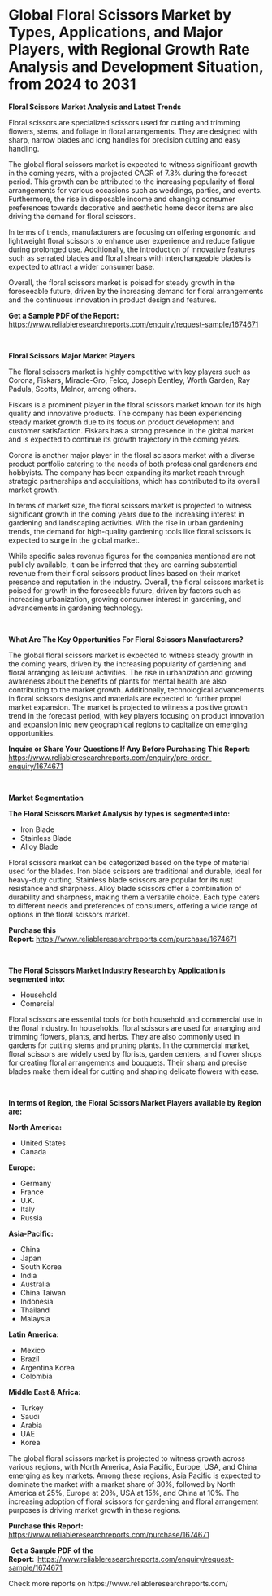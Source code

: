 <p><h1>Global Floral Scissors Market by Types, Applications, and Major Players, with Regional Growth Rate Analysis and Development Situation, from 2024 to 2031</h1></p><p><strong>Floral Scissors Market Analysis and Latest Trends</strong></p>
<p><p>Floral scissors are specialized scissors used for cutting and trimming flowers, stems, and foliage in floral arrangements. They are designed with sharp, narrow blades and long handles for precision cutting and easy handling.</p><p>The global floral scissors market is expected to witness significant growth in the coming years, with a projected CAGR of 7.3% during the forecast period. This growth can be attributed to the increasing popularity of floral arrangements for various occasions such as weddings, parties, and events. Furthermore, the rise in disposable income and changing consumer preferences towards decorative and aesthetic home décor items are also driving the demand for floral scissors.</p><p>In terms of trends, manufacturers are focusing on offering ergonomic and lightweight floral scissors to enhance user experience and reduce fatigue during prolonged use. Additionally, the introduction of innovative features such as serrated blades and floral shears with interchangeable blades is expected to attract a wider consumer base.</p><p>Overall, the floral scissors market is poised for steady growth in the foreseeable future, driven by the increasing demand for floral arrangements and the continuous innovation in product design and features.</p></p>
<p><strong>Get a Sample PDF of the Report:&nbsp;</strong> <a href="https://www.reliableresearchreports.com/enquiry/request-sample/1674671">https://www.reliableresearchreports.com/enquiry/request-sample/1674671</a></p>
<p>&nbsp;</p>
<p><strong>Floral Scissors Major Market Players</strong></p>
<p><p>The floral scissors market is highly competitive with key players such as Corona, Fiskars, Miracle-Gro, Felco, Joseph Bentley, Worth Garden, Ray Padula, Scotts, Melnor, among others. </p><p>Fiskars is a prominent player in the floral scissors market known for its high quality and innovative products. The company has been experiencing steady market growth due to its focus on product development and customer satisfaction. Fiskars has a strong presence in the global market and is expected to continue its growth trajectory in the coming years.</p><p>Corona is another major player in the floral scissors market with a diverse product portfolio catering to the needs of both professional gardeners and hobbyists. The company has been expanding its market reach through strategic partnerships and acquisitions, which has contributed to its overall market growth.</p><p>In terms of market size, the floral scissors market is projected to witness significant growth in the coming years due to the increasing interest in gardening and landscaping activities. With the rise in urban gardening trends, the demand for high-quality gardening tools like floral scissors is expected to surge in the global market.</p><p>While specific sales revenue figures for the companies mentioned are not publicly available, it can be inferred that they are earning substantial revenue from their floral scissors product lines based on their market presence and reputation in the industry. Overall, the floral scissors market is poised for growth in the foreseeable future, driven by factors such as increasing urbanization, growing consumer interest in gardening, and advancements in gardening technology.</p></p>
<p>&nbsp;</p>
<p><strong>What Are The Key Opportunities For Floral Scissors Manufacturers?</strong></p>
<p><p>The global floral scissors market is expected to witness steady growth in the coming years, driven by the increasing popularity of gardening and floral arranging as leisure activities. The rise in urbanization and growing awareness about the benefits of plants for mental health are also contributing to the market growth. Additionally, technological advancements in floral scissors designs and materials are expected to further propel market expansion. The market is projected to witness a positive growth trend in the forecast period, with key players focusing on product innovation and expansion into new geographical regions to capitalize on emerging opportunities.</p></p>
<p><strong>Inquire or Share Your Questions If Any Before Purchasing This Report:</strong> <a href="https://www.reliableresearchreports.com/enquiry/pre-order-enquiry/1674671">https://www.reliableresearchreports.com/enquiry/pre-order-enquiry/1674671</a></p>
<p>&nbsp;</p>
<p><strong>Market Segmentation</strong></p>
<p><strong>The Floral Scissors Market Analysis by types is segmented into:</strong></p>
<p><ul><li>Iron Blade</li><li>Stainless Blade</li><li>Alloy Blade</li></ul></p>
<p><p>Floral scissors market can be categorized based on the type of material used for the blades. Iron blade scissors are traditional and durable, ideal for heavy-duty cutting. Stainless blade scissors are popular for its rust resistance and sharpness. Alloy blade scissors offer a combination of durability and sharpness, making them a versatile choice. Each type caters to different needs and preferences of consumers, offering a wide range of options in the floral scissors market.</p></p>
<p><strong>Purchase this Report:&nbsp;</strong><a href="https://www.reliableresearchreports.com/purchase/1674671">https://www.reliableresearchreports.com/purchase/1674671</a></p>
<p>&nbsp;</p>
<p><strong>The Floral Scissors Market Industry Research by Application is segmented into:</strong></p>
<p><ul><li>Household</li><li>Comercial</li></ul></p>
<p><p>Floral scissors are essential tools for both household and commercial use in the floral industry. In households, floral scissors are used for arranging and trimming flowers, plants, and herbs. They are also commonly used in gardens for cutting stems and pruning plants. In the commercial market, floral scissors are widely used by florists, garden centers, and flower shops for creating floral arrangements and bouquets. Their sharp and precise blades make them ideal for cutting and shaping delicate flowers with ease.</p></p>
<p>&nbsp;</p>
<p><strong>In terms of Region, the Floral Scissors Market Players available by Region are:</strong></p>
<p>
    <p> <strong> North America: </strong>
        <ul>
            <li>United States</li>
            <li>Canada</li>
        </ul>
        </p> 
    <p> <strong> Europe: </strong>
        <ul>
            <li>Germany</li>
            <li>France</li>
            <li>U.K.</li>
            <li>Italy</li>
            <li>Russia</li>
        </ul>
        </p> 
    <p> <strong> Asia-Pacific: </strong>
        <ul>
            <li>China</li>
            <li>Japan</li>
            <li>South Korea</li>
            <li>India</li>
            <li>Australia</li>
            <li>China Taiwan</li>
            <li>Indonesia</li>
            <li>Thailand</li>
            <li>Malaysia</li>
        </ul>
        </p> 
    <p> <strong> Latin America: </strong>
        <ul>
            <li>Mexico</li>
            <li>Brazil</li>
            <li>Argentina Korea</li>
            <li>Colombia</li>
        </ul>
        </p> 
    <p> <strong> Middle East & Africa: </strong>
        <ul>
            <li>Turkey</li>
            <li>Saudi</li>
            <li>Arabia</li>
            <li>UAE</li>
            <li>Korea</li>
        </ul>
    </p>
    </p>
<p><p>The global floral scissors market is projected to witness growth across various regions, with North America, Asia Pacific, Europe, USA, and China emerging as key markets. Among these regions, Asia Pacific is expected to dominate the market with a market share of 30%, followed by North America at 25%, Europe at 20%, USA at 15%, and China at 10%. The increasing adoption of floral scissors for gardening and floral arrangement purposes is driving market growth in these regions.</p></p>
<p><strong>Purchase this Report: </strong><a href="https://www.reliableresearchreports.com/purchase/1674671">https://www.reliableresearchreports.com/purchase/1674671</a></p>
<p>&nbsp;<strong>Get a Sample PDF of the Report:&nbsp;&nbsp;</strong><a href="https://www.reliableresearchreports.com/enquiry/request-sample/1674671">https://www.reliableresearchreports.com/enquiry/request-sample/1674671</a></p>
<p><strong></strong></p>
<p>Check more reports on https://www.reliableresearchreports.com/</p>